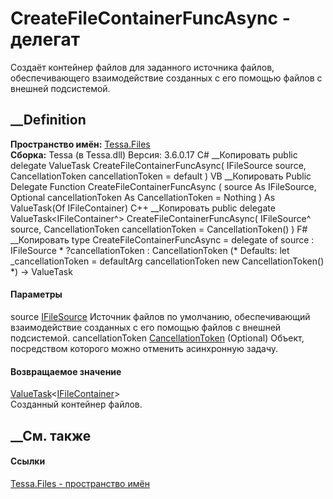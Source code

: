 # CreateFileContainerFuncAsync - делегат
Создаёт контейнер файлов для заданного источника файлов, обеспечивающего
взаимодействие созданных с его помощью файлов с внешней подсистемой.
## __Definition
 **Пространство имён:** [Tessa.Files](N_Tessa_Files.htm)  
 **Сборка:** Tessa (в Tessa.dll) Версия: 3.6.0.17
C# __Копировать
     public delegate ValueTask<IFileContainer> CreateFileContainerFuncAsync(
    	IFileSource source,
    	CancellationToken cancellationToken = default
    )
VB __Копировать
     Public Delegate Function CreateFileContainerFuncAsync ( 
    	source As IFileSource,
    	Optional cancellationToken As CancellationToken = Nothing
    ) As ValueTask(Of IFileContainer)
C++ __Копировать
     public delegate ValueTask<IFileContainer^> CreateFileContainerFuncAsync(
    	IFileSource^ source, 
    	CancellationToken cancellationToken = CancellationToken()
    )
F# __Копировать
     type CreateFileContainerFuncAsync = 
        delegate of 
            source : IFileSource * 
            ?cancellationToken : CancellationToken 
    (* Defaults:
            let _cancellationToken = defaultArg cancellationToken new CancellationToken()
    *)
    -> ValueTask<IFileContainer>
#### Параметры
source [IFileSource](T_Tessa_Files_IFileSource.htm)
     Источник файлов по умолчанию, обеспечивающий взаимодействие созданных с его помощью файлов с внешней подсистемой. 
cancellationToken
[CancellationToken](https://learn.microsoft.com/dotnet/api/system.threading.cancellationtoken)
(Optional)
    Объект, посредством которого можно отменить асинхронную задачу.
#### Возвращаемое значение
[ValueTask](https://learn.microsoft.com/dotnet/api/system.threading.tasks.valuetask-1)<[IFileContainer](T_Tessa_Files_IFileContainer.htm)>  
Созданный контейнер файлов.
##  __См. также
#### Ссылки
[Tessa.Files - пространство имён](N_Tessa_Files.htm)
